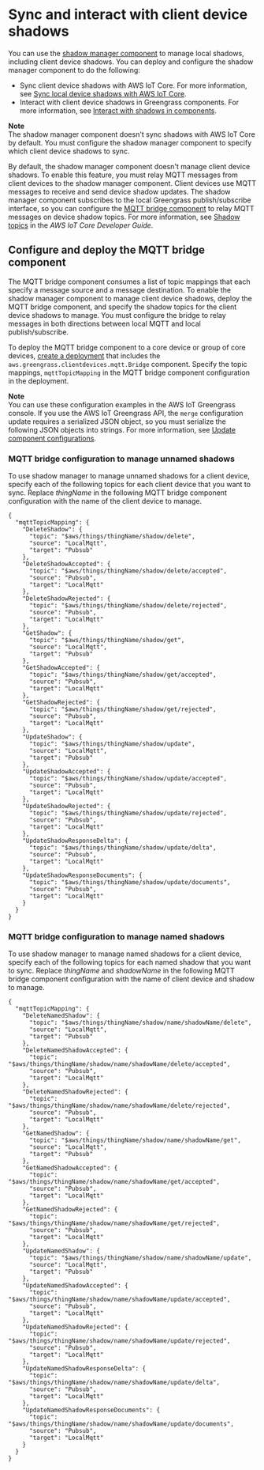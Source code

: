 # Sync and interact with client device shadows<a name="work-with-client-device-shadows"></a>

You can use the [shadow manager component](shadow-manager-component.md) to manage local shadows, including client device shadows\. You can deploy and configure the shadow manager component to do the following:
+ Sync client device shadows with AWS IoT Core\. For more information, see [Sync local device shadows with AWS IoT Core](sync-shadows-with-iot-core.md)\.
+ Interact with client device shadows in Greengrass components\. For more information, see [Interact with shadows in components](interact-with-shadows-in-components.md)\.

**Note**  
The shadow manager component doesn't sync shadows with AWS IoT Core by default\. You must configure the shadow manager component to specify which client device shadows to sync\.

By default, the shadow manager component doesn't manage client device shadows\. To enable this feature, you must relay MQTT messages from client devices to the shadow manager component\. Client devices use MQTT messages to receive and send device shadow updates\. The shadow manager component subscribes to the local Greengrass publish/subscribe interface, so you can configure the [MQTT bridge component](mqtt-bridge-component.md) to relay MQTT messages on device shadow topics\. For more information, see [Shadow topics](https://docs.aws.amazon.com/iot/latest/developerguide/reserved-topics.html#reserved-topics-shadow) in the *AWS IoT Core Developer Guide*\.

## Configure and deploy the MQTT bridge component<a name="deploy-mqtt-bridge-shadows"></a>

The MQTT bridge component consumes a list of topic mappings that each specify a message source and a message destination\. To enable the shadow manager component to manage client device shadows, deploy the MQTT bridge component, and specify the shadow topics for the client device shadows to manage\. You must configure the bridge to relay messages in both directions between local MQTT and local publish/subscribe\.

<a name="create-mqtt-bridge-deployment-info"></a>To deploy the MQTT bridge component to a core device or group of core devices, [create a deployment](create-deployments.md) that includes the `aws.greengrass.clientdevices.mqtt.Bridge` component\. Specify the topic mappings, `mqttTopicMapping` in the MQTT bridge component configuration in the deployment\.

**Note**  
You can use these configuration examples in the AWS IoT Greengrass console\. If you use the AWS IoT Greengrass API, the `merge` configuration update requires a serialized JSON object, so you must serialize the following JSON objects into strings\. For more information, see [Update component configurations](update-component-configurations.md)\.

### MQTT bridge configuration to manage unnamed shadows<a name="mqtt-bridge-component-configuration-sync-shadows"></a>

To use shadow manager to manage unnamed shadows for a client device, specify each of the following topics for each client device that you want to sync\. Replace *thingName* in the following MQTT bridge component configuration with the name of the client device to manage\.

```
{
  "mqttTopicMapping": {
    "DeleteShadow": {
      "topic": "$aws/things/thingName/shadow/delete",
      "source": "LocalMqtt",
      "target": "Pubsub"
    },
    "DeleteShadowAccepted": {
      "topic": "$aws/things/thingName/shadow/delete/accepted",
      "source": "Pubsub",
      "target": "LocalMqtt"
    },
    "DeleteShadowRejected": {
      "topic": "$aws/things/thingName/shadow/delete/rejected",
      "source": "Pubsub",
      "target": "LocalMqtt"
    },
    "GetShadow": {
      "topic": "$aws/things/thingName/shadow/get",
      "source": "LocalMqtt",
      "target": "Pubsub"
    },
    "GetShadowAccepted": {
      "topic": "$aws/things/thingName/shadow/get/accepted",
      "source": "Pubsub",
      "target": "LocalMqtt"
    },
    "GetShadowRejected": {
      "topic": "$aws/things/thingName/shadow/get/rejected",
      "source": "Pubsub",
      "target": "LocalMqtt"
    },
    "UpdateShadow": {
      "topic": "$aws/things/thingName/shadow/update",
      "source": "LocalMqtt",
      "target": "Pubsub"
    },
    "UpdateShadowAccepted": {
      "topic": "$aws/things/thingName/shadow/update/accepted",
      "source": "Pubsub",
      "target": "LocalMqtt"
    },
    "UpdateShadowRejected": {
      "topic": "$aws/things/thingName/shadow/update/rejected",
      "source": "Pubsub",
      "target": "LocalMqtt"
    },
    "UpdateShadowResponseDelta": {
      "topic": "$aws/things/thingName/shadow/update/delta",
      "source": "Pubsub",
      "target": "LocalMqtt"
    },
    "UpdateShadowResponseDocuments": {
      "topic": "$aws/things/thingName/shadow/update/documents",
      "source": "Pubsub",
      "target": "LocalMqtt"
    }
  }
}
```

### MQTT bridge configuration to manage named shadows<a name="mqtt-bridge-component-configuration-sync-named-shadows"></a>

To use shadow manager to manage named shadows for a client device, specify each of the following topics for each named shadow that you want to sync\. Replace *thingName* and *shadowName* in the following MQTT bridge component configuration with the name of client device and shadow to manage\.

```
{
  "mqttTopicMapping": {
    "DeleteNamedShadow": {
      "topic": "$aws/things/thingName/shadow/name/shadowName/delete",
      "source": "LocalMqtt",
      "target": "Pubsub"
    },
    "DeleteNamedShadowAccepted": {
      "topic": "$aws/things/thingName/shadow/name/shadowName/delete/accepted",
      "source": "Pubsub",
      "target": "LocalMqtt"
    },
    "DeleteNamedShadowRejected": {
      "topic": "$aws/things/thingName/shadow/name/shadowName/delete/rejected",
      "source": "Pubsub",
      "target": "LocalMqtt"
    },
    "GetNamedShadow": {
      "topic": "$aws/things/thingName/shadow/name/shadowName/get",
      "source": "LocalMqtt",
      "target": "Pubsub"
    },
    "GetNamedShadowAccepted": {
      "topic": "$aws/things/thingName/shadow/name/shadowName/get/accepted",
      "source": "Pubsub",
      "target": "LocalMqtt"
    },
    "GetNamedShadowRejected": {
      "topic": "$aws/things/thingName/shadow/name/shadowName/get/rejected",
      "source": "Pubsub",
      "target": "LocalMqtt"
    },
    "UpdateNamedShadow": {
      "topic": "$aws/things/thingName/shadow/name/shadowName/update",
      "source": "LocalMqtt",
      "target": "Pubsub"
    },
    "UpdateNamedShadowAccepted": {
      "topic": "$aws/things/thingName/shadow/name/shadowName/update/accepted",
      "source": "Pubsub",
      "target": "LocalMqtt"
    },
    "UpdateNamedShadowRejected": {
      "topic": "$aws/things/thingName/shadow/name/shadowName/update/rejected",
      "source": "Pubsub",
      "target": "LocalMqtt"
    },
    "UpdateNamedShadowResponseDelta": {
      "topic": "$aws/things/thingName/shadow/name/shadowName/update/delta",
      "source": "Pubsub",
      "target": "LocalMqtt"
    },
    "UpdateNamedShadowResponseDocuments": {
      "topic": "$aws/things/thingName/shadow/name/shadowName/update/documents",
      "source": "Pubsub",
      "target": "LocalMqtt"
    }
  }
}
```